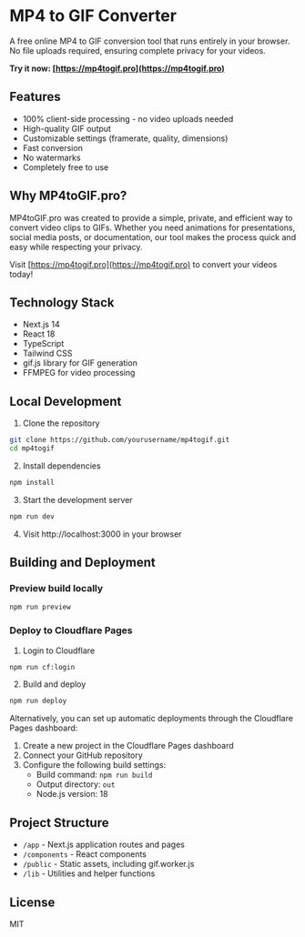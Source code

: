 # MP4 to GIF Converter

A free online MP4 to GIF conversion tool that runs entirely in your browser. No file uploads required, ensuring complete privacy for your videos.

**Try it now: [https://mp4togif.pro](https://mp4togif.pro)**

## Features

- 100% client-side processing - no video uploads needed
- High-quality GIF output
- Customizable settings (framerate, quality, dimensions)
- Fast conversion
- No watermarks
- Completely free to use

## Why MP4toGIF.pro?

MP4toGIF.pro was created to provide a simple, private, and efficient way to convert video clips to GIFs. Whether you need animations for presentations, social media posts, or documentation, our tool makes the process quick and easy while respecting your privacy.

Visit [https://mp4togif.pro](https://mp4togif.pro) to convert your videos today!

## Technology Stack

- Next.js 14
- React 18
- TypeScript
- Tailwind CSS
- gif.js library for GIF generation
- FFMPEG for video processing

## Local Development

1. Clone the repository
```bash
git clone https://github.com/yourusername/mp4togif.git
cd mp4togif
```

2. Install dependencies
```bash
npm install
```

3. Start the development server
```bash
npm run dev
```

4. Visit http://localhost:3000 in your browser

## Building and Deployment

### Preview build locally
```bash
npm run preview
```

### Deploy to Cloudflare Pages

1. Login to Cloudflare
```bash
npm run cf:login
```

2. Build and deploy
```bash
npm run deploy
```

Alternatively, you can set up automatic deployments through the Cloudflare Pages dashboard:

1. Create a new project in the Cloudflare Pages dashboard
2. Connect your GitHub repository
3. Configure the following build settings:
   - Build command: `npm run build`
   - Output directory: `out`
   - Node.js version: 18

## Project Structure

- `/app` - Next.js application routes and pages
- `/components` - React components
- `/public` - Static assets, including gif.worker.js
- `/lib` - Utilities and helper functions

## License

MIT